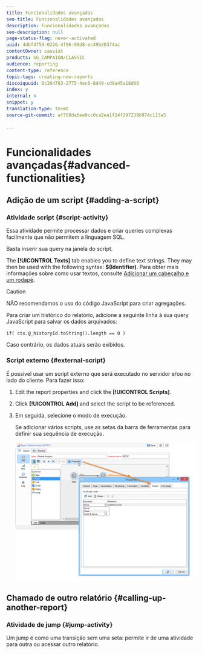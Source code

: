 ```yaml
---
title: Funcionalidades avançadas
seo-title: Funcionalidades avançadas
description: Funcionalidades avançadas
seo-description: null
page-status-flag: never-activated
uuid: 4dbf4750-0226-4f96-98d8-ec49b20374ac
contentOwner: sauviat
products: SG_CAMPAIGN/CLASSIC
audience: reporting
content-type: reference
topic-tags: creating-new-reports
discoiquuid: 0c264783-2775-4ec6-8d49-cd9a45a18d60
index: y
internal: n
snippet: y
translation-type: tm+mt
source-git-commit: af768da6ee8cc0ca2ea1f24f297239b974c113a5

---
```



# Funcionalidades avançadas{#advanced-functionalities}

## Adição de um script {#adding-a-script}

### Atividade script {#script-activity}

Essa atividade permite processar dados e criar queries complexas facilmente que não permitem a linguagem SQL.

Basta inserir sua query na janela do script.

The **[!UICONTROL Texts]** tab enables you to define text strings. They may then be used with the following syntax: **$(Identifier)**. Para obter mais informações sobre como usar textos, consulte [Adicionar um cabeçalho e um rodapé](../../reporting/using/element-layout.md#adding-a-header-and-a-footer).

>[!CAUTION]
>
>NÃO recomendamos o uso do código JavaScript para criar agregações.

Para criar um histórico do relatório, adicione a seguinte linha à sua query JavaScript para salvar os dados arquivados:

```
if( ctx.@_historyId.toString().length == 0 )
```

Caso contrário, os dados atuais serão exibidos.

### Script externo {#external-script}

É possível usar um script externo que será executado no servidor e/ou no lado do cliente. Para fazer isso:

1. Edit the report properties and click the **[!UICONTROL Scripts]**.
1. Click **[!UICONTROL Add]** and select the script to be referenced.
1. Em seguida, selecione o modo de execução.

   Se adicionar vários scripts, use as setas da barra de ferramentas para definir sua sequência de execução.

   ![](assets/reporting_custom_js.png)

## Chamado de outro relatório {#calling-up-another-report}

### Atividade de jump {#jump-activity}

Um jump é como uma transição sem uma seta: permite ir de uma atividade para outra ou acessar outro relatório.
